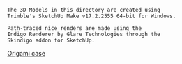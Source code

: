 ```
The 3D Models in this directory are created using 
Trimble's SketchUp Make v17.2.2555 64-bit for Windows. 

Path-traced nice renders are made using the 
Indigo Renderer by Glare Technologies through the 
Skindigo addon for SketchUp.

```
[Origami case](https://raw.githubusercontent.com/caiannello/Pugputer6309/main/Photos/wedge_kb_model.png)
